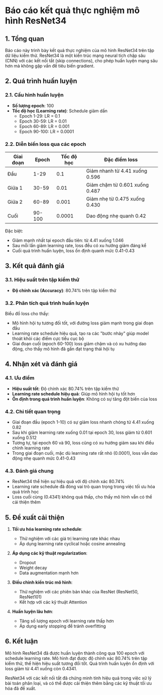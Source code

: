 # Báo cáo kết quả thực nghiệm mô hình ResNet34

## 1. Tổng quan

Báo cáo này trình bày kết quả thực nghiệm của mô hình ResNet34 trên tập dữ liệu kiểm thử. ResNet34 là một kiến trúc mạng neural tích chập sâu (CNN) với các kết nối tắt (skip connections), cho phép huấn luyện mạng sâu hơn mà không gặp vấn đề tiêu biến gradient.

## 2. Quá trình huấn luyện

### 2.1. Cấu hình huấn luyện

- **Số lượng epoch**: 100
- **Tốc độ học (Learning rate)**: Schedule giảm dần
  - Epoch 1-29: LR = 0.1
  - Epoch 30-59: LR = 0.01
  - Epoch 60-89: LR = 0.001
  - Epoch 90-100: LR = 0.0001

### 2.2. Diễn biến loss qua các epoch

| Giai đoạn | Epoch  | Tốc độ học | Đặc điểm loss                  |
| --------- | ------ | ---------- | ------------------------------ |
| Đầu       | 1-29   | 0.1        | Giảm nhanh từ 4.41 xuống 0.596 |
| Giữa 1    | 30-59  | 0.01       | Giảm chậm từ 0.601 xuống 0.487 |
| Giữa 2    | 60-89  | 0.001      | Giảm nhẹ từ 0.475 xuống 0.430  |
| Cuối      | 90-100 | 0.0001     | Dao động nhẹ quanh 0.42        |

Đặc biệt:

- Giảm mạnh nhất tại epoch đầu tiên: từ 4.41 xuống 1.046
- Sau mỗi lần giảm learning rate, loss đều có xu hướng giảm đáng kể
- Cuối quá trình huấn luyện, loss ổn định quanh mức 0.41-0.43

## 3. Kết quả đánh giá

### 3.1. Hiệu suất trên tập kiểm thử

- **Độ chính xác (Accuracy)**: 80.74% trên tập kiểm thử

### 3.2. Phân tích quá trình huấn luyện

Biểu đồ loss cho thấy:

- Mô hình hội tụ tương đối tốt, với đường loss giảm mạnh trong giai đoạn đầu
- Learning rate schedule hiệu quả, tạo ra các "bước nhảy" giúp model thoát khỏi các điểm cực tiểu cục bộ
- Giai đoạn cuối (epoch 60-100) loss giảm chậm và có xu hướng dao động, cho thấy mô hình đã gần đạt trạng thái hội tụ

## 4. Nhận xét và đánh giá

### 4.1. Ưu điểm

- **Hiệu suất tốt**: Độ chính xác 80.74% trên tập kiểm thử
- **Learning rate schedule hiệu quả**: Giúp mô hình hội tụ tốt hơn
- **Ổn định trong quá trình huấn luyện**: Không có sự tăng đột biến của loss

### 4.2. Chi tiết quan trọng

- Giai đoạn đầu (epoch 1-10) có sự giảm loss nhanh chóng từ 4.41 xuống 0.82
- Sau khi giảm learning rate xuống 0.01 tại epoch 30, loss giảm từ 0.601 xuống 0.512
- Tương tự, tại epoch 60 và 90, loss cũng có xu hướng giảm sau khi điều chỉnh learning rate
- Trong giai đoạn cuối, mặc dù learning rate rất nhỏ (0.0001), loss vẫn dao động nhẹ quanh mức 0.41-0.43

### 4.3. Đánh giá chung

- ResNet34 thể hiện sự hiệu quả với độ chính xác 80.74%
- Learning rate schedule đã đóng vai trò quan trọng trong việc tối ưu hóa quá trình học
- Loss cuối cùng (0.4341) không quá thấp, cho thấy mô hình vẫn có thể cải thiện thêm

## 5. Đề xuất cải thiện

1. **Tối ưu hóa learning rate schedule**:

   - Thử nghiệm với các giá trị learning rate khác nhau
   - Áp dụng learning rate cyclical hoặc cosine annealing

2. **Áp dụng các kỹ thuật regularization**:

   - Dropout
   - Weight decay
   - Data augmentation mạnh hơn

3. **Điều chỉnh kiến trúc mô hình**:

   - Thử nghiệm với các phiên bản khác của ResNet (ResNet50, ResNet101)
   - Kết hợp với các kỹ thuật Attention

4. **Huấn luyện lâu hơn**:
   - Tăng số lượng epoch với learning rate thấp hơn
   - Áp dụng early stopping để tránh overfitting

## 6. Kết luận

Mô hình ResNet34 đã được huấn luyện thành công qua 100 epoch với schedule learning rate. Mô hình đạt được độ chính xác 80.74% trên tập kiểm thử, thể hiện hiệu suất tương đối tốt. Quá trình huấn luyện ổn định với loss giảm từ 4.41 xuống còn 0.4341.

ResNet34 với các kết nối tắt đã chứng minh tính hiệu quả trong việc xử lý bài toán phân loại, và có thể được cải thiện thêm bằng các kỹ thuật tối ưu hóa đã đề xuất.

